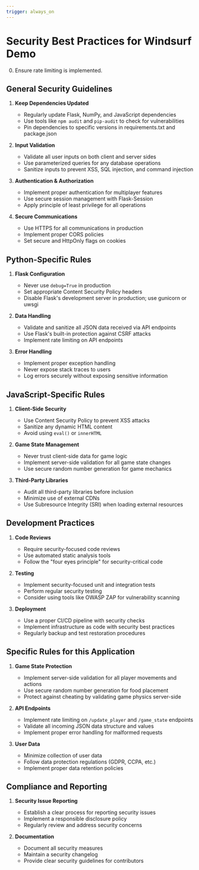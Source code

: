 ```yaml
---
trigger: always_on
---
```


# Security Best Practices for Windsurf Demo

0. Ensure rate limiting is implemented.

## General Security Guidelines

1. **Keep Dependencies Updated**
   - Regularly update Flask, NumPy, and JavaScript dependencies
   - Use tools like `npm audit` and `pip-audit` to check for vulnerabilities
   - Pin dependencies to specific versions in requirements.txt and package.json

2. **Input Validation**
   - Validate all user inputs on both client and server sides
   - Use parameterized queries for any database operations
   - Sanitize inputs to prevent XSS, SQL injection, and command injection

3. **Authentication & Authorization**
   - Implement proper authentication for multiplayer features
   - Use secure session management with Flask-Session
   - Apply principle of least privilege for all operations

4. **Secure Communications**
   - Use HTTPS for all communications in production
   - Implement proper CORS policies
   - Set secure and HttpOnly flags on cookies

## Python-Specific Rules

1. **Flask Configuration**
   - Never use `debug=True` in production
   - Set appropriate Content Security Policy headers
   - Disable Flask's development server in production; use gunicorn or uwsgi

2. **Data Handling**
   - Validate and sanitize all JSON data received via API endpoints
   - Use Flask's built-in protection against CSRF attacks
   - Implement rate limiting on API endpoints

3. **Error Handling**
   - Implement proper exception handling
   - Never expose stack traces to users
   - Log errors securely without exposing sensitive information

## JavaScript-Specific Rules

1. **Client-Side Security**
   - Use Content Security Policy to prevent XSS attacks
   - Sanitize any dynamic HTML content
   - Avoid using `eval()` or `innerHTML`

2. **Game State Management**
   - Never trust client-side data for game logic
   - Implement server-side validation for all game state changes
   - Use secure random number generation for game mechanics

3. **Third-Party Libraries**
   - Audit all third-party libraries before inclusion
   - Minimize use of external CDNs
   - Use Subresource Integrity (SRI) when loading external resources

## Development Practices

1. **Code Reviews**
   - Require security-focused code reviews
   - Use automated static analysis tools
   - Follow the "four eyes principle" for security-critical code

2. **Testing**
   - Implement security-focused unit and integration tests
   - Perform regular security testing
   - Consider using tools like OWASP ZAP for vulnerability scanning

3. **Deployment**
   - Use a proper CI/CD pipeline with security checks
   - Implement infrastructure as code with security best practices
   - Regularly backup and test restoration procedures

## Specific Rules for this Application

1. **Game State Protection**
   - Implement server-side validation for all player movements and actions
   - Use secure random number generation for food placement
   - Protect against cheating by validating game physics server-side

2. **API Endpoints**
   - Implement rate limiting on `/update_player` and `/game_state` endpoints
   - Validate all incoming JSON data structure and values
   - Implement proper error handling for malformed requests

3. **User Data**
   - Minimize collection of user data
   - Follow data protection regulations (GDPR, CCPA, etc.)
   - Implement proper data retention policies

## Compliance and Reporting

1. **Security Issue Reporting**
   - Establish a clear process for reporting security issues
   - Implement a responsible disclosure policy
   - Regularly review and address security concerns

2. **Documentation**
   - Document all security measures
   - Maintain a security changelog
   - Provide clear security guidelines for contributors